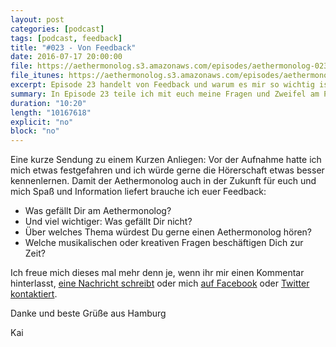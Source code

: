 ```yaml
---
layout: post
categories: [podcast]
tags: [podcast, feedback]
title: "#023 - Von Feedback"
date: 2016-07-17 20:00:00
file: https://aethermonolog.s3.amazonaws.com/episodes/aethermonolog-023.mp3
file_itunes: https://aethermonolog.s3.amazonaws.com/episodes/aethermonolog-023.m4a
excerpt: Episode 23 handelt von Feedback und warum es mir so wichtig ist.
summary: In Episode 23 teile ich mit euch meine Fragen und Zweifel am Podcasten an sich und erzähle warum mir euer Feedback so wichtig ist.
duration: "10:20"
length: "10167618"
explicit: "no"
block: "no"
---
```


Eine kurze Sendung zu einem Kurzen Anliegen: Vor der Aufnahme hatte ich mich etwas festgefahren und ich würde gerne die Hörerschaft etwas besser kennenlernen. Damit der Aethermonolog auch in der Zukunft für euch und mich Spaß und Information liefert brauche ich euer Feedback:

* Was gefällt Dir am Aethermonolog?
* Und viel wichtiger: Was gefällt Dir nicht?
* Über welches Thema würdest Du gerne einen Aethermonolog hören?
* Welche musikalischen oder kreativen Fragen beschäftigen Dich zur Zeit?

Ich freue mich dieses mal mehr denn je, wenn ihr mir einen Kommentar hinterlasst, [eine Nachricht schreibt](/kontakt) oder mich [auf Facebook](https://www.facebook.com/aethermonolog/#) oder [Twitter kontaktiert](https://twitter.com/aethermonolog).

Danke und beste Grüße aus Hamburg

Kai
